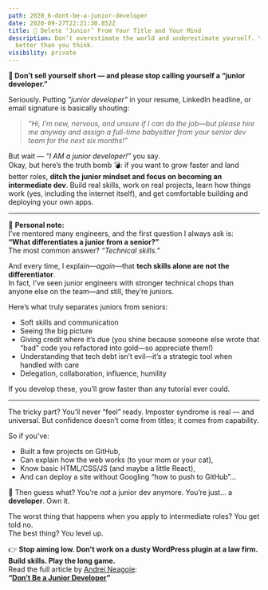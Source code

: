 ```yaml
---
path: 2020_6-dont-be-a-junior-developer
date: 2020-09-27T22:21:30.852Z
title: 🚫 Delete ‘Junior’ From Your Title and Your Mind
description: Don’t overestimate the world and underestimate yourself. You are
  better than you think.
visibility: private
---
```

**🚫 Don’t sell yourself short — and please stop calling yourself a “junior developer.”**  

Seriously. Putting *"junior developer"* in your resume, LinkedIn headline, or email signature is basically shouting:  
> *“Hi, I’m new, nervous, and unsure if I can do the job—but please hire me anyway and assign a full-time babysitter from your senior dev team for the next six months!”*

But wait — *“I AM a junior developer!”* you say.  
Okay, but here’s the truth bomb 💣: if you want to grow faster and land better roles, **ditch the junior mindset and focus on becoming an intermediate dev**. Build real skills, work on real projects, learn how things work (yes, including the internet itself), and get comfortable building and deploying your own apps.

---

🧠 **Personal note:**  
I’ve mentored many engineers, and the first question I always ask is:  
**“What differentiates a junior from a senior?”**  
The most common answer? *“Technical skills.”*

And every time, I explain—*again*—that **tech skills alone are not the differentiator**.  
In fact, I’ve seen junior engineers with stronger technical chops than anyone else on the team—and still, they’re juniors.

Here’s what truly separates juniors from seniors:
- Soft skills and communication  
- Seeing the big picture  
- Giving credit where it’s due (you shine because someone else wrote that “bad” code you refactored into gold—so appreciate them!)  
- Understanding that tech debt isn’t evil—it’s a strategic tool when handled with care  
- Delegation, collaboration, influence, humility  

If you develop these, you’ll grow faster than any tutorial ever could.

---

The tricky part? You’ll never “feel” ready. Imposter syndrome is real — and universal. But confidence doesn’t come from titles; it comes from capability.

So if you’ve:
- Built a few projects on GitHub,  
- Can explain how the web works (to your mom or your cat),  
- Know basic HTML/CSS/JS (and maybe a little React),  
- And can deploy a site without Googling “how to push to GitHub”…  

👀 Then guess what? You’re *not* a junior dev anymore. You’re just… a **developer**. Own it.

The worst thing that happens when you apply to intermediate roles? You get told no.  
The best thing? You level up.

👉 **Stop aiming low. Don't work on a dusty WordPress plugin at a law firm. Build skills. Play the long game.**  
Read the full article by [Andrei Neagoie](https://zerotomastery.io/blog/dont-be-a-junior-developer-the-roadmap):  
**“[Don’t Be a Junior Developer](https://zerotomastery.io/blog/dont-be-a-junior-developer-the-roadmap)”**


